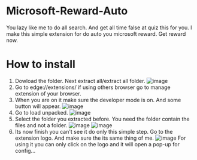 # Microsoft-Reward-Auto
You lazy like me to do all search. And get all time false at quiz this for you.
I make this simple extension for do auto you microsoft reward. Get reward now.

# How to install
1. Dowload the folder.
Next extract all/extract all folder.
![image](https://user-images.githubusercontent.com/123895209/229296650-e4e68409-8f7c-49c4-a383-0751ed245704.png)
2. Go to edge://extensions/ if using others browser go to manage extension of your browser. 
3. When you are on it make sure the developer mode is on. And some button will appear.
![image](https://user-images.githubusercontent.com/123895209/229296693-29a5d275-34d6-462a-9a05-e2f9f66d849b.png)
4. Go to load unpacked.
![image](https://user-images.githubusercontent.com/123895209/229296703-d09d7e0a-98a2-494c-8d79-975f5046236b.png)
5. Select the folder you extracted before. You need the folder contain the files and not a folder.
![image](https://user-images.githubusercontent.com/123895209/229297208-afe4f58a-9d9c-4d29-8c0d-ad8a45614a3e.png)
![image](https://user-images.githubusercontent.com/123895209/229296714-874707d5-ee6e-47ee-8846-a1c3415a27c9.png)
6. Its now finish you can't see it do only this simple step. Go to the extension logo. And make sure the its same thing of me. 
![image](https://user-images.githubusercontent.com/123895209/229296729-4d3ac5a5-12cb-476a-945b-8a45e4606da4.png)
For using it you can only click on the logo and it will open a pop-up for config...
